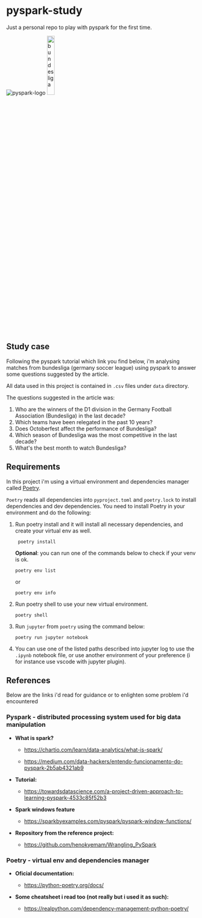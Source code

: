 # pyspark-study
Just a personal repo to play with pyspark for the first time.

![pyspark-logo](https://www.nobleprog.com.br/sites/hitrahr/files/category_images/height100_scale/pyspark_training.png?t=59415bb3) <img src="https://upload.wikimedia.org/wikipedia/pt/f/f9/Bundesliga_logo_%282017%29.png" alt="bundesliga" width="20%">

## Study case
Following the pyspark tutorial which link you find below, i'm analysing matches from bundesliga (germany soccer league) using pyspark to answer some questions suggested by the article.

All data used in this project is contained in `.csv` files under `data` directory.

The questions suggested in the article was:

1) Who are the winners of the D1 division in the Germany Football Association (Bundesliga) in the last decade?
2) Which teams have been relegated in the past 10 years?
3) Does Octoberfest affect the performance of Bundesliga?
4) Which season of Bundesliga was the most competitive in the last decade?
5) What's the best month to watch Bundesliga?

## Requirements
In this project i'm using a virtual environment and dependencies manager called [Poetry](https://python-poetry.org/docs/).

`Poetry` reads all dependencies into `pyproject.toml` and `poetry.lock` to install dependencies and dev dependencies. You need to install Poetry in your environment and do the following:

1) Run poetry install and it will install all necessary dependencies, and create your virtual env as well.
   ```
    poetry install
   ```
   **Optional**: you can run one of the commands below to check if your venv is ok.
   ```
   poetry env list
   ```
   or
   ```
   poetry env info
   ```

2) Run poetry shell to use your new virtual environment.
   ```
   poetry shell
   ```
3) Run `jupyter` from `poetry` using the command below:
   ```
   poetry run jupyter notebook
   ```
4) You can use one of the listed paths described into jupyter log to use the `.ipynb` notebook file, or use another environment of your preference (i for instance use vscode with jupyter plugin).

## References

Below are the links i'd read for guidance or to enlighten some problem i'd encountered

### **Pyspark** - distributed processing system used for big data manipulation
- **What is spark?**

  - https://chartio.com/learn/data-analytics/what-is-spark/

  - https://medium.com/data-hackers/entendo-funcionamento-do-pyspark-2b5ab4321ab9

- **Tutorial:**
  - https://towardsdatascience.com/a-project-driven-approach-to-learning-pyspark-4533c85f52b3
- **Spark windows feature**
  - https://sparkbyexamples.com/pyspark/pyspark-window-functions/
- **Repository from the reference project:**
  - https://github.com/henokyemam/Wrangling_PySpark

### **Poetry** - virtual env and dependencies manager
- **Oficial documentation:**
  - https://python-poetry.org/docs/

- **Some cheatsheet i read too (not really but i used it as such):**
  - https://realpython.com/dependency-management-python-poetry/